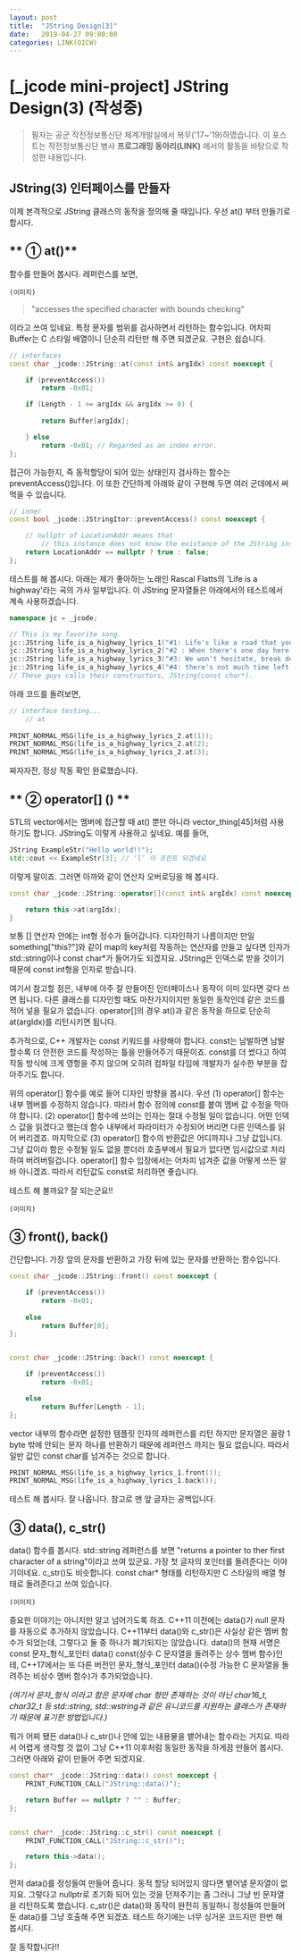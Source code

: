 ```yaml
---
layout: post
title:  "JString Design[3]"
date:   2019-04-27 09:00:00
categories: LINK(OICW)
---
```


# [_jcode mini-project] JString Design(3) (작성중)


> 필자는 공군 작전정보통신단 체계개발실에서 복무('17~'19)하였습니다. 이 포스트는 작전정보통신단 병사 **프로그래밍 동아리(LINK)** 에서의 활동을 바탕으로 작성한 내용입니다.

## JString(3) 인터페이스를 만들자

이제 본격적으로 JString 클래스의 동작을 정의해 줄 때입니다. 우선 at() 부터 만들기로 합시다.

## ** ① at()**

함수를 만들어 봅시다. 레퍼런스를 보면, 

```
(이미지)
```

> "accesses the specified character with bounds checking" 

이라고 쓰여 있네요. 특정 문자를 범위를 검사하면서 리턴하는 함수입니다. 어차피 Buffer는 C 스타일 배열이니 단순히 리턴만 해 주면 되겠군요. 구현은 쉽습니다. 

```cpp
// interfaces
const char _jcode::JString::at(const int& argIdx) const noexcept {

	if (preventAccess())
		return -0x01;

	if (Length - 1 >= argIdx && argIdx >= 0) {
		
		return Buffer[argIdx];

	} else
		return -0x01; // Regarded as an index error.
};
```

접근이 가능한지, 즉 동적할당이 되어 있는 상태인지 검사하는 함수는 preventAccess()입니다. 이 또한 간단하게 아래와 같이 구현해 두면 여러 군데에서 써먹을 수 있습니다. 

```cpp
// inner
const bool _jcode::JStringItor::preventAccess() const noexcept {

	// nullptr of LocationAddr means that
		// this instance does not know the existance of the JString instance.
	return LocationAddr == nullptr ? true : false;
};
```

테스트를 해 봅시다. 아래는 제가 좋아하는 노래인 Rascal Flatts의 'Life is a highway'라는 곡의 가사 일부입니다. 이 JString 문자열들은 아래에서의 테스트에서 계속 사용하겠습니다. 

```cpp
namespace jc = _jcode;

// This is my favorite song.
jc::JString life_is_a_highway_lyrics_1("#1: Life's like a road that you travel on,");
jc::JString life_is_a_highway_lyrics_2("#2 : When there's one day here, and the next day gone.");
jc::JString life_is_a_highway_lyrics_3("#3: We won't hesitate, break down the garden gate");
jc::JString life_is_a_highway_lyrics_4("#4: there's not much time left today~");
// These guys calls their constructors, JString(const char*).
```

아래 코드를 돌려보면, 

```cpp
// interface testing...
	// at
	
PRINT_NORMAL_MSG(life_is_a_highway_lyrics_2.at(1));
PRINT_NORMAL_MSG(life_is_a_highway_lyrics_2.at(2);
PRINT_NORMAL_MSG(life_is_a_highway_lyrics_2.at(3);
```

짜자자잔, 정상 작동 확인 완료했습니다. 

## ** ② operator[] () **

  STL의 vector에서는 멤버에 접근할 때 at() 뿐만 아니라 vector_thing[45]처럼 사용하기도 합니다. JString도 이렇게 사용하고 싶네요. 예를 들어, 

```cpp
JString ExampleStr("Hello world!!");
std::cout << ExampleStr[3]; // ‘l’ 이 프린트 되겠네요
```

이렇게 말이죠. 그러면 아까와 같이 연산자 오버로딩을 해 봅시다. 

```cpp
const char _jcode::JString::operator[](const int& argIdx) const noexcept {

	return this->at(argIdx);
}
```

보통 [] 연산자 안에는 int형 정수가 들어갑니다. 디자인하기 나름이지만 만일 something["this?"]와 같이 map의 key처럼 작동하는 연산자를 만들고 싶다면 인자가 std::string이나 const char*가 들어가도 되겠지요. JString은 인덱스로 받을 것이기 때문에 const int형을 인자로 받습니다.

여기서 참고할 점은, 내부에 아주 잘 만들어진 인터페이스나 동작이 이미 있다면 갖다 쓰면 됩니다. 다른 클래스를 디자인할 때도 마찬가지이지만 동일한 동작인데 같은 코드를 적어 넣을 필요가 없습니다. operator[]의 경우 at()과 같은 동작을 하므로 단순히 at(argIdx)를 리턴시키면 됩니다. 

추가적으로, C++ 개발자는 const 키워드를 사랑해야 합니다. const는 남발하면 남발할수록 더 안전한 코드를 작성하는 틀을 만들어주기 때문이죠. const를 더 썼다고 하여 작동 방식에 크게 영항을 주지 않으며 오히려 컴파일 타임에 개발자가 실수한 부분을 잡아주기도 합니다.

위의 operator[] 함수를 예로 들어 디자인 방향을 봅시다. 우선 (1) operator[] 함수는 내부 멤버를 수정하지 않습니다. 따라서 함수 정의에 const를 붙여 멤버 값 수정을 막아야 합니다. (2) operator[] 함수에 쓰이는 인자는 절대 수정될 일이 없습니다. 어떤 인덱스 값을 읽겠다고 했는데 함수 내부에서 파라미터가 수정되어 버리면 다른 인덱스를 읽어 버리겠죠. 마지막으로 (3) operator[] 함수의 반환값은 어디까지나 그냥 값입니다. 그냥 값이라 함은 수정될 일도 없을 뿐더러 호출부에서 필요가 없다면 임시값으로 처리하여 버려버릴겁니다. operator[] 함수 입장에서는 어차피 넘겨준 값을 어떻게 쓰든 알 바 아니겠죠. 따라서 리턴값도 const로 처리하면 좋습니다. 

테스트 해 볼까요? 잘 되는군요!!

```
(이미지)
```

## ③ front(), back()

간단합니다. 가장 앞의 문자를 반환하고 가장 뒤에 있는 문자를 반환하는 함수입니다. 

```cpp
const char _jcode::JString::front() const noexcept {

	if (preventAccess())
		return -0x01;
	
	else
		return Buffer[0];
};


const char _jcode::JString::back() const noexcept {

	if (preventAccess())
		return -0x01;

	else
		return Buffer[Length - 1];
};

```

vector 내부의 함수라면 설정한 템플릿 인자의 레퍼런스를 리턴 하지만 문자열은 꼴랑 1 byte 밖에 안되는 문자 하나를 반환하기 때문에 레퍼런스 까지는 필요 없습니다. 따라서 일반 값인 const char를 넘겨주는 것으로 합니다. 

```cpp
PRINT_NORMAL_MSG(life_is_a_highway_lyrics_1.front());
PRINT_NORMAL_MSG(life_is_a_highway_lyrics_1.back());
```

테스트 해 봅시다. 잘 나옵니다. 참고로 맨 앞 글자는 공백입니다.

## ③ data(), c_str()

data() 함수를 봅시다. std::string 레퍼런스를 보면 "returns a pointer to ther first character of a string"이라고 쓰여 있군요. 가장 첫 글자의 포인터를 돌려준다는 이야기이네요. c_str()도 비슷합니다. const char* 형태를 리턴하지만 C 스타일의 배열 형태로 돌려준다고 쓰여 있습니다. 

```
(이미지)
```

중요한 이야기는 아니지만 알고 넘어가도록 하죠. C++11 이전에는 data()가 null 문자를 자동으로 추가하지 않았습니다. C++11부터 data()와 c_str()은 사실상 같은 멤버 함수가 되었는데, 그렇다고 둘 중 하나가 폐기되지는 않았습니다. data()의 현재 서명은 const 문자_형식_포인터 data() const(상수 C 문자열을 돌려주는 상수 멤버 함수)인테, C++17에서는 또 다른 버전인 문자_형식_포인터 data()(수정 가능한 C 문자열을 돌려주는 비상수 멤버 함수)가 추가되었습니다. 

*(여기서 문자_형식 이라고 함은 문자에 char 형만 존재하는 것이 아닌 char16_t, char32_t 등 std::string, std::wstring과 같은 유니코드를 지원하는 클래스가 존재하기 때문에 표기한 방법입니다.)*

뭐가 어찌 됐든 data()나 c_str()나 안에 있는 내용물을 뱉어내는 함수라는 거지요. 따라서 어렵게 생각할 것 없이 그냥 C++11 이후처럼 동일한 동작을 하게끔 만들어 봅시다. 그러면 아래와 같이 만들어 주면 되겠지요. 

```cpp
const char* _jcode::JString::data() const noexcept {
	PRINT_FUNCTION_CALL("JString::data()");

	return Buffer == nullptr ? "" : Buffer;
};


const char* _jcode::JString::c_str() const noexcept {
	PRINT_FUNCTION_CALL("JString::c_str()");

	return this->data();
};
```

먼저 data()를 정성들여 만들어 줍니다. 동적 할당 되어있지 않다면 뱉어낼 문자열이 없지요. 그렇다고 nullptr로 초기화 되어 있는 것을 던져주기는 좀 그러니 그냥 빈 문자열을 리턴하도록 했습니다. c_str()은 data()와 동작이 완전히 동일하니 정성들여 만들어 둔 data()를 그냥 호출해 주면 되겠죠. 테스트 하기에는 너무 싱거운 코드지만 한번 해 봅시다. 

잘 동작합니다!!





